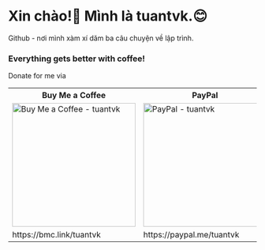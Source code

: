 # Xin chào!:wave: Mình là tuantvk.:blush:

Github - nơi mình xàm xí dăm ba câu chuyện về lập trình.

<h3>Everything gets better with coffee!</h3>

Donate for me via

<table>
  <tr>
    <th>Buy Me a Coffee</th>
    <th>PayPal</th>
    <th>MoMo</th>
  </tr>
  <tr>
    <td>
      <img width="250px" src="https://github.com/tuantvk/tuantvk/assets/30563960/fed42f1c-e99a-4f6d-920b-307cb78d4b5f"
        alt="Buy Me a Coffee - tuantvk">
    </td>
    <td>
      <img width="250px" src="https://github.com/tuantvk/tuantvk/assets/30563960/78e2ba29-3c78-48b6-8b60-9f5791cea041"
        alt="PayPal - tuantvk">
    </td>
    <td>
      <img width="250px" src="https://github.com/tuantvk/tuantvk/assets/30563960/be7b0e42-33f5-4e33-8c6e-66795ea80a2a"
        alt="MoMo - tuantvk">
    </td>
  </tr>
  <tr>
    <td>https://bmc.link/tuantvk</td>
    <td>https://paypal.me/tuantvk</td>
    <td>https://me.momo.vn/tuantvk</td>
  </tr>
</table>
